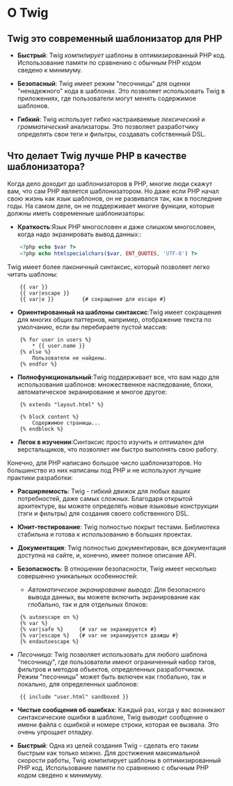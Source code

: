 О Twig
======

Twig это современный шаблонизатор для PHP
-----------------------------------------

* **Быстрый**: Twig  *компилирует*  шаблоны в оптимизированный PHP код. Использование памяти по сравнению с обычным PHP кодом сведено к минимуму.

* **Безопасный**: Twig имеет режим  "песочницы"  для оценки "ненадежного" кода в шаблонах. Это позволяет использовать Twig в приложениях, где пользователи могут менять содержимое шаблонов.

* **Гибкий**: Twig использует гибко настраиваемые  *лексический* и  *грамматический* анализаторы. Это позволяет разработчику определять свои теги и   фильтры, создавать собственный DSL.

Что делает Twig лучше PHP в качестве шаблонизатора?
---------------------------------------------------

Когда дело доходит до шаблонизаторов в PHP, многие люди скажут вам, что сам PHP является шаблонизатором. Но даже если PHP начал свою жизнь как язык шаблонов, он не развивался так, как в последние годы. На самом деле, он не поддерживает многие функции, которые должны иметь современные шаблонизаторы:

* **Краткость**:Язык PHP многословен и даже слишком многословен, когда надо экранировать вывод данных::

```php
    <?php echo $var ?>
    <?php echo htmlspecialchars($var, ENT_QUOTES, 'UTF-8') ?>
```

  Twig имеет более лаконичный синтаксис, который позволяет легко читать шаблоны:

```twig
    {{ var }}
    {{ var|escape }}
    {{ var|e }}         {# сокращение для escape #}
```

* **Ориентированный на шаблоны синтаксис**:Twig имеет сокращения для многих общих паттернов, например, отображение текста по умолчанию, если вы перебираете пустой массив:

```twig
    {% for user in users %}
        * {{ user.name }}
    {% else %}
        Пользователи не найдены.
    {% endfor %}
```

* **Полнофункциональный**:Twig поддерживает все, что вам надо для использования шаблонов: множественное наследование, блоки, автоматическое экранирование и многое другое:

```twig
    {% extends "layout.html" %}

    {% block content %}
        Содержимое страницы...
    {% endblock %}
```

* **Легок в изучении**:Синтаксис просто изучить и оптимален для верстальщиков, что позволяет им быстро выполнять свою работу.

Конечно, для PHP написано большое число шаблонизаторов. Но большинство из них написаны под PHP и не используют лучшие практики разработки:

* **Расширяемость**: Twig - гибкий движок для любых ваших потребностей, даже самых сложных. Благодаря открытой архитектуре, вы можете определять новые языковые конструкции (тэги и фильтры) для создания своего собственного DSL.

* **Юнит-тестирование**: Twig полностью покрыт тестами. Библиотека стабильна и готова к использованию в больших проектах.

* **Документация**: Twig полностью документирован, вся документация доступна на сайте, и, конечно, имеет полное описание API.

* **Безопасность**: В отношении безопасности, Twig имеет несколько совершенно уникальных особенностей:

  * *Автоматическое экранирование вывода*: Для безопасного вывода данных, вы можете включить экранирование как глобально, так и для отдельных блоков:

```twig
    {% autoescape on %}
    {% var %}
    {% var|safe %}     {# var не экранируется #}
    {% var|escape %}   {# var не экранируется дважды #}
    {% endautoescape %}
```

* *Песочница*: Twig позволяет использовать для любого шаблона "песочницу", где пользователи имеют ограниченный набор тэгов, фильтров и методов объектов, определенных разработчиком. Режим "песочницы" может быть включен как глобально, так и локально, для определенных шаблонов:

```twig
    {{ include "user.html" sandboxed }}
```

* **Чистые сообщения об ошибках**: Каждый раз, когда у вас возникают синтаксические ошибки в шаблоне, Twig выводит сообщение о имени файла с ошибкой и номере строки, которая ее вызвала. Это очень упрощает отладку.

* **Быстрый**: Одна из целей создания Twig - сделать его таким быстрым как только можно. Для достижения максимальной скорости работы, Twig компилирует шаблоны в оптимизированный PHP код. Использование памяти по сравнению с обычным PHP кодом сведено к минимуму.
